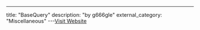---
title: "BaseQuery"
description: "by g666gle"
external_category: "Miscellaneous"
---[Visit Website](https://github.com/g666gle/BaseQuery)

